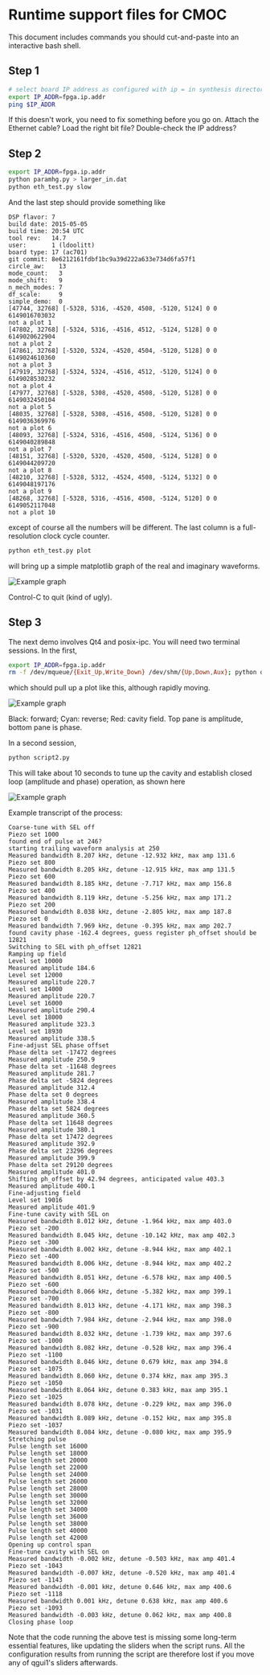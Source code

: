 # Runtime support files for CMOC

This document includes commands you should cut-and-paste into an interactive bash shell.

## Step 1

```bash
# select board IP address as configured with ip = in synthesis directory
export IP_ADDR=fpga.ip.addr
ping $IP_ADDR
```

If this doesn't work, you need to fix something before you go on.
Attach the Ethernet cable?  Load the right bit file?  Double-check the IP address?

## Step 2

```bash
export IP_ADDR=fpga.ip.addr
python paramhg.py > larger_in.dat
python eth_test.py slow
```

And the last step should provide something like

```nohighlight
DSP flavor: 7
build date: 2015-05-05
build time: 20:54 UTC
tool rev:   14.7
user:       1 (ldoolitt)
board type: 17 (ac701)
git commit: 8e6212161fdbf1bc9a39d222a633e734d6fa57f1
circle_aw:    13
mode_count:   3
mode_shift:   9
n_mech_modes: 7
df_scale:     9
simple_demo:  0
[47744, 32768] [-5328, 5316, -4520, 4508, -5120, 5124] 0 0 6149016703032
not a plot 1
[47802, 32768] [-5324, 5316, -4516, 4512, -5124, 5128] 0 0 6149020622904
not a plot 2
[47861, 32768] [-5320, 5324, -4520, 4504, -5120, 5128] 0 0 6149024610360
not a plot 3
[47919, 32768] [-5324, 5324, -4516, 4512, -5120, 5124] 0 0 6149028530232
not a plot 4
[47977, 32768] [-5328, 5308, -4520, 4508, -5120, 5128] 0 0 6149032450104
not a plot 5
[48035, 32768] [-5328, 5308, -4516, 4508, -5120, 5128] 0 0 6149036369976
not a plot 6
[48093, 32768] [-5324, 5316, -4516, 4508, -5124, 5136] 0 0 6149040289848
not a plot 7
[48151, 32768] [-5320, 5320, -4520, 4508, -5124, 5128] 0 0 6149044209720
not a plot 8
[48210, 32768] [-5328, 5312, -4524, 4508, -5124, 5132] 0 0 6149048197176
not a plot 9
[48268, 32768] [-5328, 5316, -4516, 4508, -5124, 5120] 0 0 6149052117048
not a plot 10
```

except of course all the numbers will be different.
The last column is a full-resolution clock cycle counter.

```bash
python eth_test.py plot
```

will bring up a simple matplotlib graph of the real and imaginary waveforms.

![Example graph](eth_test.png)

Control-C to quit (kind of ugly).

## Step 3

The next demo involves Qt4 and posix-ipc.  You will need two terminal sessions.
In the first,

```bash
export IP_ADDR=fpga.ip.addr
rm -f /dev/mqueue/{Exit_Up,Write_Down} /dev/shm/{Up,Down,Aux}; python qgui1.py
```

which should pull up a plot like this, although rapidly moving.

![Example graph](qgui1.png)

Black: forward; Cyan: reverse; Red: cavity field.  Top pane is amplitude, bottom
pane is phase.

In a second session,

```bash
python script2.py
```

This will take about 10 seconds to tune up the cavity and establish closed
loop (amplitude and phase) operation, as shown here

![Example graph](qgui1_locked.png)

Example transcript of the process:

```nohighlight
Coarse-tune with SEL off
Piezo set 1000
found end of pulse at 246?
starting trailing waveform analysis at 250
Measured bandwidth 8.207 kHz, detune -12.932 kHz, max amp 131.6
Piezo set 800
Measured bandwidth 8.205 kHz, detune -12.915 kHz, max amp 131.5
Piezo set 600
Measured bandwidth 8.185 kHz, detune -7.717 kHz, max amp 156.8
Piezo set 400
Measured bandwidth 8.119 kHz, detune -5.256 kHz, max amp 171.2
Piezo set 200
Measured bandwidth 8.038 kHz, detune -2.805 kHz, max amp 187.8
Piezo set 0
Measured bandwidth 7.969 kHz, detune -0.395 kHz, max amp 202.7
found cavity phase -162.4 degrees, guess register ph_offset should be 12821
Switching to SEL with ph_offset 12821
Ramping up field
Level set 10000
Measured amplitude 184.6
Level set 12000
Measured amplitude 220.7
Level set 14000
Measured amplitude 220.7
Level set 16000
Measured amplitude 290.4
Level set 18000
Measured amplitude 323.3
Level set 18930
Measured amplitude 338.5
Fine-adjust SEL phase offset
Phase delta set -17472 degrees
Measured amplitude 250.9
Phase delta set -11648 degrees
Measured amplitude 281.7
Phase delta set -5824 degrees
Measured amplitude 312.4
Phase delta set 0 degrees
Measured amplitude 338.4
Phase delta set 5824 degrees
Measured amplitude 360.5
Phase delta set 11648 degrees
Measured amplitude 380.1
Phase delta set 17472 degrees
Measured amplitude 392.9
Phase delta set 23296 degrees
Measured amplitude 399.9
Phase delta set 29120 degrees
Measured amplitude 401.0
Shifting ph_offset by 42.94 degrees, anticipated value 403.3
Measured amplitude 400.1
Fine-adjusting field
Level set 19016
Measured amplitude 401.9
Fine-tune cavity with SEL on
Measured bandwidth 8.012 kHz, detune -1.964 kHz, max amp 403.0
Piezo set -200
Measured bandwidth 8.045 kHz, detune -10.142 kHz, max amp 402.3
Piezo set -300
Measured bandwidth 8.002 kHz, detune -8.944 kHz, max amp 402.1
Piezo set -400
Measured bandwidth 8.006 kHz, detune -8.944 kHz, max amp 402.2
Piezo set -500
Measured bandwidth 8.051 kHz, detune -6.578 kHz, max amp 400.5
Piezo set -600
Measured bandwidth 8.066 kHz, detune -5.382 kHz, max amp 399.1
Piezo set -700
Measured bandwidth 8.013 kHz, detune -4.171 kHz, max amp 398.3
Piezo set -800
Measured bandwidth 7.984 kHz, detune -2.944 kHz, max amp 398.0
Piezo set -900
Measured bandwidth 8.032 kHz, detune -1.739 kHz, max amp 397.6
Piezo set -1000
Measured bandwidth 8.082 kHz, detune -0.528 kHz, max amp 396.4
Piezo set -1100
Measured bandwidth 8.046 kHz, detune 0.679 kHz, max amp 394.8
Piezo set -1075
Measured bandwidth 8.060 kHz, detune 0.374 kHz, max amp 395.3
Piezo set -1050
Measured bandwidth 8.064 kHz, detune 0.383 kHz, max amp 395.1
Piezo set -1025
Measured bandwidth 8.078 kHz, detune -0.229 kHz, max amp 396.0
Piezo set -1031
Measured bandwidth 8.089 kHz, detune -0.152 kHz, max amp 395.8
Piezo set -1037
Measured bandwidth 8.084 kHz, detune -0.080 kHz, max amp 395.9
Stretching pulse
Pulse length set 16000
Pulse length set 18000
Pulse length set 20000
Pulse length set 22000
Pulse length set 24000
Pulse length set 26000
Pulse length set 28000
Pulse length set 30000
Pulse length set 32000
Pulse length set 34000
Pulse length set 36000
Pulse length set 38000
Pulse length set 40000
Pulse length set 42000
Opening up control span
Fine-tune cavity with SEL on
Measured bandwidth -0.002 kHz, detune -0.503 kHz, max amp 401.4
Piezo set -1043
Measured bandwidth -0.007 kHz, detune -0.520 kHz, max amp 401.4
Piezo set -1143
Measured bandwidth -0.001 kHz, detune 0.646 kHz, max amp 400.6
Piezo set -1118
Measured bandwidth 0.001 kHz, detune 0.638 kHz, max amp 400.6
Piezo set -1093
Measured bandwidth -0.003 kHz, detune 0.062 kHz, max amp 400.8
Closing phase loop
```

Note that the code running the above test is missing some long-term essential
features, like updating the sliders when the script runs.  All the
configuration results from running the script are therefore lost if you move
any of qgui1's sliders afterwards.

